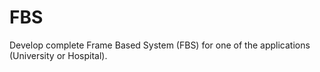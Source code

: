 # FBS
Develop complete Frame Based System (FBS) for one of the applications (University or Hospital).
